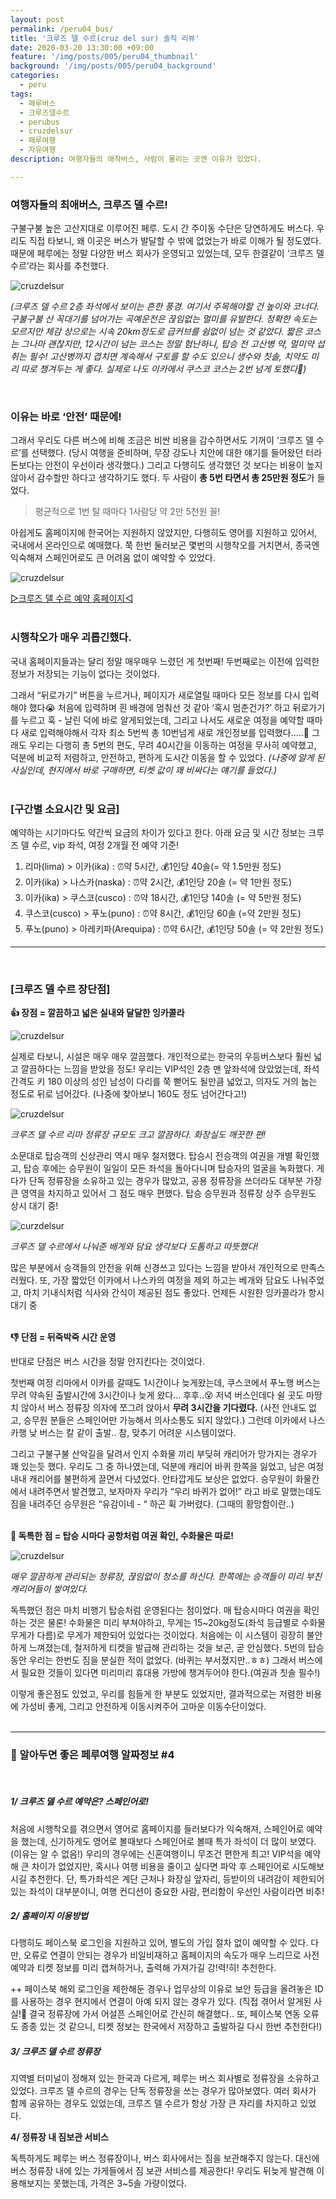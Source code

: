 ```yaml
---
layout: post
permalink: /peru04_bus/
title: '크루즈 델 수르(cruz del sur) 솔직 리뷰'
date: 2020-03-20 13:30:00 +09:00
feature: '/img/posts/005/peru04_thumbnail'
background: '/img/posts/005/peru04_background'
categories:
  - peru
tags:
  - 페루버스
  - 크루즈델수르
  - perubus
  - cruzdelsur
  - 페루여행
  - 자유여행
description: 여행자들의 애착버스, 사람이 몰리는 곳엔 이유가 있었다.

---
```


### 여행자들의 최애버스, 크루즈 델 수르!

구불구불 높은 고산지대로 이루어진 페루. 도시 간 주이동 수단은 당연하게도 버스다. 우리도 직접 타보니, 왜 이곳은 버스가 발달할 수 밖에 없었는가 바로 이해가 될 정도였다. 때문에 페루에는 정말 다양한 버스 회사가 운영되고 있었는데, 모두 한결같이 ‘크루즈 델 수르’라는 회사를 추천했다.

![cruzdelsur](/img/posts/005/01.jpg)

*(크루즈 델 수르 2층 좌석에서 보이는 흔한 풍경. 여기서 주목해야할 건 높이와 코너다. 구불구불 산 꼭대기를 넘어가는 곡예운전은 끊임없는 멀미를 유발한다. 정확한 속도는 모르지만 체감 상으로는 시속 20km정도로 급커브를 쉼없이 넘는 것 같았다. 짧은 코스는 그나마 괜찮지만, 12시간이 넘는 코스는 정말 험난하니, 탑승 전 고산병 약, 멀미약 섭취는 필수! 고산병까지 겹치면 계속해서 구토를 할 수도 있으니 생수와 칫솔, 치약도 미리 따로 챙겨두는 게 좋다. 실제로 나도 이카에서 쿠스코 코스는 2번 넘게 토했다🤢)*

<br>

### 이유는 바로 ‘안전’ 때문에!

그래서 우리도 다른 버스에 비해 조금은 비싼 비용을 감수하면서도 기꺼이 ‘크루즈 델 수르’를 선택했다. (당시 여행을 준비하며, 무장 강도나 치안에 대한 얘기를 들어왔던 터라 돈보다는 안전이 우선이라 생각했다.) 그리고 다행히도 생각했던 것 보다는 비용이 높지 않아서 감수할만 하다고 생각하기도 했다. 두 사람이 **총 5번 타면서 총 25만원 정도**가 들었다. 

> 평균적으로 1번 탈 때마다 1사람당 약 2만 5천원 꼴!

아쉽게도 홈페이지에 한국어는 지원하지 않았지만, 다행히도 영어를 지원하고 있어서, 국내에서 온라인으로 예매했다. 쭉 한번 둘러보곤 몇번의 시행착오를 거치면서, 종국엔 익숙해져 스페인어로도 큰 어려움 없이 예약할 수 있었다.

![cruzdelsur](/img/posts/005/02.jpg)

[▷크루즈 델 수르 예약 홈페이지◁](https://www.cruzdelsur.com.pe/)<br><br>

### 시행착오가 매우 괴롭긴했다.

국내 홈페이지들과는 달리 정말 매우매우 느렸던 게 첫번째! 두번째로는 이전에 입력한 정보가 저장되는 기능이 없다는 것이었다.

그래서 “뒤로가기” 버튼을 누르거나, 페이지가 새로열릴 때마다 모든 정보를 다시 입력해야 했다😭 처음에 입력하며 흰 배경에 멈춰선 것 같아 ‘혹시 멈춘건가?’ 하고 뒤로가기를 누르고 훅 - 날린 덕에 바로 알게되었는데, 그리고 나서도 새로운 여정을 예약할 때마다 새로 입력해야해서 각자 최소 5번씩 총 10번넘게 새로 개인정보를 입력했다.....🤯 그래도 우리는 다행히 총 5번의 편도, 무려 40시간을 이동하는 여정을 무사히 예약했고, 덕분에 비교적 저렴하고, 안전하고, 편하게 도시간 이동을 할 수 있었다. *(나중에 알게 된 사실인데, 현지에서 바로 구매하면, 티켓 값이 꽤 비싸다는 얘기를 들었다.)*<br><br>

### [구간별 소요시간 및 요금]

예약하는 시기마다도 약간씩 요금의 차이가 있다고 한다. 아래 요금 및 시간 정보는 크루즈 델 수르, vip 좌석, 여정 2개월 전 예약 기준!

1. 리마(lima) > 이카(ika) : ⏰약 5시간, 💰1인당 40솔(= 약 1.5만원 정도)
2. 이카(ika) > 나스카(naska) : ⏰약 2시간, 💰1인당 20솔 (= 약 1만원 정도)
3. 이카(ika) > 쿠스코(cusco) : ⏰약 18시간, 💰1인당 140솔 (= 약 5만원 정도)
4. 쿠스코(cusco) > 푸노(puno) : ⏰약 8시간, 💰1인당 60솔 (=약 2만원 정도)
5. 푸노(puno) > 아레키파(Arequipa) : ⏰약 6시간, 💰1인당 50솔 (= 약 2만원 정도)

------

<br>

### [크루즈 델 수르 장단점]

**👍 장점 = 깔끔하고 넓은 실내와 달달한 잉카콜라**

![cruzdelsur](/img/posts/005/03.jpg)

실제로 타보니, 시설은 매우 매우 깔끔했다. 개인적으로는 한국의 우등버스보다 훨씬 넓고 깔끔하다는 느낌을 받았을 정도! 우리는 VIP석인 2층 맨 앞좌석에 앉았었는데, 좌석 간격도 키 180 이상의 성인 남성이 다리를 쭉 뻗어도 될만큼 넓었고, 의자도 거의 눕는 정도로 뒤로 넘어갔다. (나중에 찾아보니 160도 정도 넘어간다고!)

![cruzdelsur](/img/posts/005/04.jpg)

*크루즈 델 수르 리마 정류장 규모도 크고 깔끔하다. 화장실도 깨끗한 편!*

소문대로 탑승객의 신상관리 역시 매우 철저했다. 탑승시 전승객의 여권을 개별 확인했고, 탑승 후에는 승무원이 일일이 모든 좌석을 돌아다니며 탑승자의 얼굴을 녹화했다. 게다가 단독 정류장을 소유하고 있는 경우가 많았고, 공용 정류장을 쓰더라도 대부분 가장 큰 영역을 차지하고 있어서 그 점도 매우 편했다. 탑승 승무원과 정류장 상주 승무원도 상시 대기 중!

![curzdelsur](/img/posts/005/05.jpg)

*크루즈 델 수르에서 나눠준 배게와 담요 생각보다 도톰하고 따뜻했다!*

많은 부분에서 승객들의 안전을 위해 신경쓰고 있다는 느낌을 받아서 개인적으로 만족스러웠다. 또, 가장 짧았던 이카에서 나스카의 여정을 제외 하고는 베개와 담요도 나눠주었고, 마치 기내식처럼 식사와 간식이 제공된 점도 좋았다. 언제든 시원한 잉카콜라가 항시 대기 중<br><br>

**👎 단점 = 뒤죽박죽 시간 운영**

반대로 단점은 버스 시간을 정말 안지킨다는 것이었다.

첫번째 여정 리마에서 이카를 갈때도 1시간이나 늦게왔는데, 쿠스코에서 푸노행 버스는 무려 약속된 출발시간에 3시간이나 늦게 왔다... 후후..😵 저녁 버스인데다 쉴 곳도 마땅치 않아서 버스 정류장 의자에 쪼그려 앉아서 **무려 3시간을 기다렸다.** (사전 안내도 없고, 승무원 분들은 스페인어만 가능해서 의사소통도 되지 않았다.) 그런데 이카에서 나스카행 낮 버스는 칼 같이 출발.. 참, 맞추기 어려운 시스템이었다. 

그리고 구불구불 산악길을 달려서 인지 수화물 끼리 부딪혀 캐리어가 망가지는 경우가 꽤 있는듯 했다. 우리도 그 중 하나였는데, 덕분에 캐리어 바퀴 한쪽을 잃었고, 남은 여정 내내 캐리어를 불편하게 끌면서 다녔었다. 안타깝게도 보상은 없었다. 승무원이 화물칸에서 내려주면서 발견했고, 보자마자 우리가 “우리 바퀴가 없어!” 라고 바로 말했는데도 짐을 내려주던 승무원은 “유감이네 - “ 하곤 휙 가버렸다. (그때의 황망함이란..)<br><br>

**🤩 독특한 점 = 탑승 시마다 공항처럼 여권 확인, 수화물은 따로!**

![cruzdelsur](/img/posts/005/06.jpg)

*매우 깔끔하게 관리되는 정류장, 끊임없이 청소를 하신다. 한쪽에는 승객들이 미리 부친 캐리어들이 쌓여있다.*

독특했던 점은 마치 비행기 탑승처럼 운영된다는 점이었다. 매 탑승시마다 여권을 확인하는 것은 물론! 수화물은 미리 부쳐야하고, 무게는 15~20kg정도(좌석 등급별로 수화물 무게가 다름)로 무게가 제한되어 있었다는 것이었다. 처음에는 이 시스템이 굉장히 불안하게 느껴졌는데, 철저하게 티켓을 발급해 관리하는 것을 보곤, 곧 안심했다. 5번의 탑승 동안 우리는 한번도 짐을 분실한 적이 없었다. (바퀴는 부서졌지만..ㅎㅎ) 그래서 버스에서 필요한 것들이 있다면 미리미리 휴대용 가방에 챙겨두어야 한다.(여권과 칫솔 필수!)

이렇게 좋은점도 있었고, 우리를 힘들게 한 부분도 있었지만, 결과적으로는 저렴한 비용에 가성비 좋게, 그리고 안전하게 이동시켜주어 고마운 이동수단이었다.<br><br>

------

### 📌 알아두면 좋은 페루여행 알짜정보 #4

<br>

##### 1/ 크루즈 델 수르 예약은? 스페인어로!

처음에 시행착오를 겪으면서 영어로 홈페이지를 들러보다가 익숙해져, 스페인어로 예약을 했는데, 신기하게도 영어로 볼때보다 스페인어로 볼때 특가 좌석이 더 많이 보였다. (이유는 알 수 없음!) 우리의 경우에는 신혼여행이니 무조건 편한게 최고! VIP석을 예약해 큰 차이가 없었지만, 혹시나 여행 비용을 줄이고 싶다면 파악 후 스페인어로 시도해보시길 추천한다. 단, 특가좌석은 계단 근처나 화장실 앞자리, 등받이의 내려감이 제한되어 있는 좌석이 대부분이니, 여행 컨디션이 중요한 사람, 편리함이 우선인 사람이라면 비추! <br>

##### 2/  홈페이지 이용방법

다행히도 페이스북 로그인을 지원하고 있어, 별도의 가입 절차 없이 예약할 수 있다. 다만, 오류로 연결이 안되는 경우가 비일비재하고 홈페이지의 속도가 매우 느리므로 사전예약과 티켓 정보를 미리 캡쳐하거나, 출력해 가져가길 강!력!히! 추천한다. 

++ 페이스북 해외 로그인을 제한해둔 경우나 업무상의 이유로 보안 등급을 올려놓은 ID를 사용하는 경우 현지에서 연결이 아예 되지 않는 경우가 있다. (직접 겪어서 알게된 사실!🤣 결국 정류장에 가서 어설픈 스페인어로 간신히 해결했다.. 또, 페이스북 연동 오류도 종종 있는 것 같으니, 티켓 정보는 한국에서 저장하고 출발하길 다시 한번 추천한다!)<br>

##### 3/ 크루즈 델 수르 정류장

지역별 터미널이 정해져 있는 한국과 다르게, 페루는 버스 회사별로 정류장을 소유하고 있었다. 크루즈 델 수르의 경우는 단독 정류장을 쓰는 경우가 많아보였다. 여러 회사가 함께 공유하는 경우도 있었는데, 크루즈 델 수르가 항상 가장 큰 자리를 차지하고 있었다.<br>

**4/ 정류장 내 짐보관 서비스**

독특하게도 페루는 버스 정류장이나, 버스 회사에서는 짐을 보관해주지 않는다. 대신에 버스 정류장 내에 있는 가게들에서 짐 보관 서비스를 제공한다! 우리도 뒤늦게 발견해 이용해보지는 못했는데, 가격은 3~5솔 가량이었다.

<br>